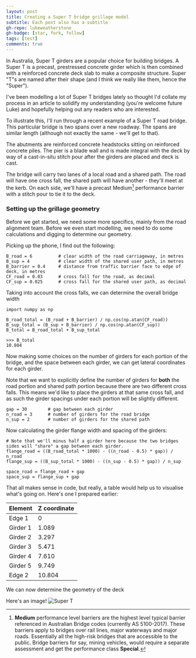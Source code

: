 ```yaml
---
layout: post
title: Creating a Super T bridge grillage model
subtitle: Each post also has a subtitle
gh-repo: lukeweatherstone
gh-badge: [star, fork, follow]
tags: [test]
comments: true
---
```

In Australia, Super T girders are a popular choice for building bridges. A Super T is a precast, prestressed concrete girder which is then combined with a reinforced concrete deck slab to make a composite structure. Super "T"s are named after their shape (and I think we really like them, hence the "Super").

I've been modelling a lot of Super T bridges lately so thought I'd collate my process in an article to solidify my understanding (you're welcome future Luke) and hopefully helping out any readers who are interested.

To illustrate this, I'll run through a recent example of a Super T road bridge. This particular bridge is two spans over a new roadway. The spans are similar length (although not exactly the same - we'll get to that).

The abutments are reinforced concrete headstocks sitting on reinforced concrete piles. The pier is a blade wall and is made integral with the deck by way of a cast-in-situ stitch pour after the girders are placed and deck is cast.

The bridge will carry two lanes of a local road and a shared path. The road will have one cross fall, the shared path will have another - they'll meet at the kerb. On each side, we'll have a precast Medium[^1] performance barrier with a stitch pour to tie it to the deck.

### Setting up the grillage geometry
Before we get started, we need some more specifics, mainly from the road alignment team. Before we even start modelling, we need to do some calculations and digging to determine our geometry.

Picking up the phone, I find out the following:
~~~
B_road = 6          # clear width of the road carriageway, in metres
B_sup = 4           # clear width of the shared user path, in metres
B_barrier = 0.4     # distance from traffic barrier face to edge of deck, in metres
CF_road = 0.03      # cross fall for the road, as decimal
CF_sup = 0.025      # cross fall for the shared user path, as decimal
~~~

Taking into account the cross falls, we can determine the overall bridge width
~~~
import numpy as np

B_road_total = (B_road + B_barrier) / np.cos(np.atan(CF_road))
B_sup_total = (B_sup + B_barrier) / np.cos(np.atan(CF_sup))
B_total = B_road_total + B_sup_total

>>> B_total
10.804
~~~

Now making some choices on the number of girders for each portion of the bridge, and the space between each girder, we can get lateral coordinates for each girder.

Note that we want to explicitly define the number of girders for **both** the road portion and shared path portion because there are two different cross falls. This means we'd like to place the girders at that same cross fall, and as such the girder spacings under each portion will be slightly different.
~~~
gap = 30        # gap between each girder
n_road = 3      # number of girders for the road bridge
n_sup = 2       # number of girders for the shared path
~~~

Now calculating the girder flange width and spacing of the girders:
~~~
# Note that we'll minus half a girder here because the two bridges sides will "share" a gap between each girder.
flange_road = ((B_road_total * 1000) - ((n_road - 0.5) * gap)) / n_road
flange_sup = ((B_sup_total * 1000) - ((n_sup - 0.5) * gap)) / n_sup

space_road = flange_road + gap
space_sup = flange_sup + gap
~~~

That all makes sense in code, but really, a table would help us to visualise what's going on. Here's one I prepared earlier:

| Element | Z coordinate |
| :------ | :------ |
| Edge 1 | 0 |
| Girder 1 | 1.089 |
| Girder 2 | 3.297 |
| Girder 3 | 5.471 |
| Girder 4 | 7.610 |
| Girder 5 | 9.749 |
| Edge 2 | 10.804 |


We can now determine the geometry of the deck

Here's an image!
![Super T](/assets/img/path.jpg)


[^1]: **Medium** performance level barriers are the highest level typical barrier referenced in Australian Bridge codes (currently AS 5100-2017). These barriers apply to bridges over rail lines, major waterways and major roads. Essentially all the high-risk bridges that are accessible to the public. Bridge barriers for say, mining vehicles, would require a separate assessment and get the performance class **Special**.